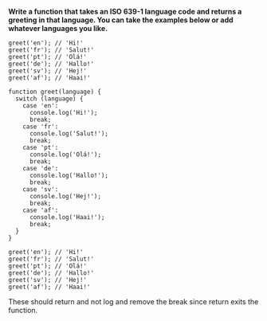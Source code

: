 **Write a function that takes an ISO 639-1 language code and returns a greeting in that language. You can take the examples below or add whatever languages you like.**

```
greet('en'); // 'Hi!'
greet('fr'); // 'Salut!'
greet('pt'); // 'Olá!'
greet('de'); // 'Hallo!'
greet('sv'); // 'Hej!'
greet('af'); // 'Haai!'
```

```
function greet(language) {
  switch (language) {
    case 'en':
      console.log('Hi!');
      break;
    case 'fr':
      console.log('Salut!');
      break;
    case 'pt':
      console.log('Olá!');
      break;
    case 'de':
      console.log('Hallo!');
      break;
    case 'sv':
      console.log('Hej!');
      break;
    case 'af':
      console.log('Haai!');
      break;
  }
}

greet('en'); // 'Hi!'
greet('fr'); // 'Salut!'
greet('pt'); // 'Olá!'
greet('de'); // 'Hallo!'
greet('sv'); // 'Hej!'
greet('af'); // 'Haai!'
```

These should return and not log and remove the break since return exits the function.
